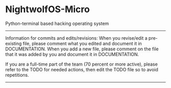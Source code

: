 # NightwolfOS-Micro
Python-terminal based hacking operating system

-------------------------------------------------------------------------------------------------------------------

Information for commits and edits/revisions:
  When you revise/edit a pre-existing file, please comment what you edited and document it in DOCUMENTATION.
  When you add a new file, please comment on the file that it was added by you and document it in DOCUMENTATION.
  
  If you are a full-time part of the team (70 percent or more active), please refer to the TODO for needed actions,
  then edit the TODO file so to avoid repetitions.
  
-------------------------------------------------------------------------------------------------------------------
